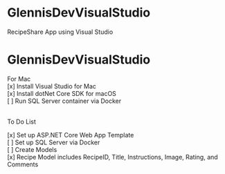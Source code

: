 # GlennisDevVisualStudio
RecipeShare App using Visual Studio
# GlennisDevVisualStudio
For Mac
<br>
[x] Install Visual Studio for Mac
<br>
[x] Install dotNet Core SDK for macOS
<br>
[ ] Run SQL Server container via Docker
<br>
<br>

To Do List
<br>

[x] Set up ASP.NET Core Web App Template
<br>
[ ] Set up SQL Server via Docker
<br>
[ ] Create Models
<br>
    [x] Recipe Model includes RecipeID, Title, Instructions, Image, Rating, and Comments
    <br>